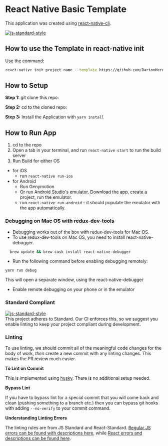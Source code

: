 # React Native Basic Template

This application was created using [react-native-cli](https://facebook.github.io/react-native/docs/getting-started.html).

[![js-standard-style](https://img.shields.io/badge/code%20style-standard-brightgreen.svg?style=flat)](http://standardjs.com/)

## How to use the Template in react-native init

Use the command:
```bash
react-native init project_name --template https://github.com/DarionHernandez/rn-basic-template.git
```


## How to Setup

**Step 1:** git clone this repo:

**Step 2:** cd to the cloned repo:

**Step 3:** Install the Application with `yarn install`


## How to Run App

1. cd to the repo
2. Open a tab in your terminal, and run `react-native start` to run the build server
3. Run Build for either OS
  * for iOS
    * run `react-native run-ios`
  * for Android
    * Run Genymotion
    * Or run Android Studio's emulator. Download the app, create a project, run the emulator.
    * run `react-native run-android` - it should populate the emulator with the app automatically.

### Debugging on Mac OS with redux-dev-tools
- Debugging works out of the box with redux-dev-tools for Mac OS. 
- To use redux-dev-tools on Mac OS, you need to install react-native-debugger.<br />
```bash
  brew update && brew cask install react-native-debugger
```
- Run the following command before enabling debugging remotely:
```
yarn run debug
```
This will open a separate window, using the react-native-debugger
- Enable remote debugging on your phone or in the emulator

### Standard Compliant

[![js-standard-style](https://cdn.rawgit.com/feross/standard/master/badge.svg)](https://github.com/feross/standard)<br />
This project adheres to Standard.  Our CI enforces this, so we suggest you enable linting to keep your project compliant during development.

### Linting

To use linting, we should commit all of the meaningful code changes for the body of work, _then_ create a new commit with any linting changes. This makes the PR review much easier.

**To Lint on Commit**

This is implemented using [husky](https://github.com/typicode/husky). There is no additional setup needed.

**Bypass Lint**

If you have to bypass lint for a special commit that you will come back and clean (pushing something to a branch etc.) then you can bypass git hooks with adding `--no-verify` to your commit command.

**Understanding Linting Errors**

The linting rules are from JS Standard and React-Standard.  [Regular JS errors can be found with descriptions here](http://eslint.org/docs/rules/), while [React errors and descriptions can be found here](https://github.com/yannickcr/eslint-plugin-react).